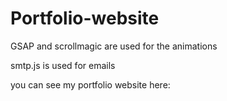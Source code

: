 # Portfolio-website

GSAP and scrollmagic are used for the animations

smtp.js is used for emails

you can see my portfolio website here: 

